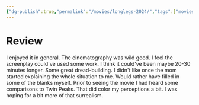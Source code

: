 ```yaml
---
{"dg-publish":true,"permalink":"/movies/longlegs-2024/","tags":["movies"],"created":"2024-07-14","updated":"2025-03-13"}
---
```



# Review

I enjoyed it in general. The cinematography was wild good. I feel the screenplay could've used some work. I think it could've been maybe 20-30 minutes longer. Some great dread-building. I didn't like once the mom started explaining the whole situation to me. Would rather have filled in some of the blanks myself. Prior to seeing the movie I had heard some comparisons to Twin Peaks. That did color my perceptions a bit. I was hoping for a bit more of that surrealism.
